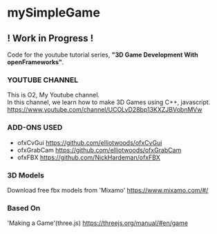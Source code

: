 # mySimpleGame

## ! Work in Progress ! ##

Code for the youtube tutorial series, **"3D Game Development With openFrameworks"**.


###  YOUTUBE CHANNEL ###  

This is O2, My Youtube channel.  
In this channel, we learn how to make 3D Games using C++, javascript. 
https://www.youtube.com/channel/UCOLvD28bp13KXZJBVobnMVw 


###  ADD-ONS USED ### 

* ofxCvGui
https://github.com/elliotwoods/ofxCvGui 
* ofxGrabCam
https://github.com/elliotwoods/ofxGrabCam
* ofxFBX
https://github.com/NickHardeman/ofxFBX 



###  3D Models ### 
Download free fbx models from 'Mixamo'
https://www.mixamo.com/#/ 


###  Based On ### 
'Making a Game'(three.js) 
https://threejs.org/manual/#en/game 
